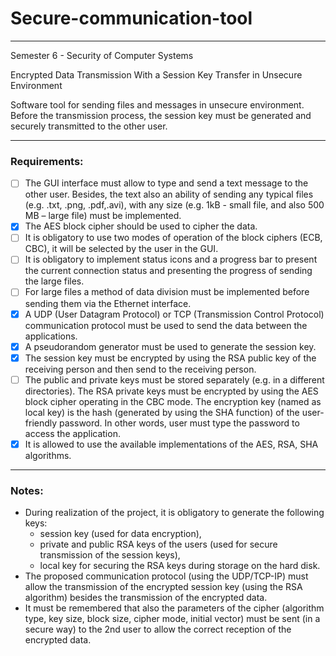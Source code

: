 # Secure-communication-tool

---

Semester 6 - Security of Computer Systems 

Encrypted Data Transmission With a Session Key Transfer in Unsecure Environment

Software tool for sending files and messages in unsecure environment. 
Before the transmission process, the session key must be generated and securely transmitted to the other user.

---

### Requirements:
- [ ] The GUI interface must allow to type and send a text message to the other user. Besides, the text also an ability of sending any typical files (e.g. .txt, .png, .pdf,.avi), with any size (e.g. 1kB - small file, and also 500 MB – large file) must be implemented.
- [x] The AES block cipher should be used to cipher the data. 
- [ ] It is obligatory to use two modes of operation of the block ciphers (ECB, CBC), it will be selected by the user in the GUI.
- [ ] It is obligatory to implement status icons and a progress bar to present the current connection status and presenting the progress of sending the large files.
- [ ] For large files a method of data division must be implemented before sending them via the Ethernet interface.
- [x] A UDP (User Datagram Protocol) or TCP (Transmission Control Protocol) communication protocol must be used to send the data between the applications.
- [x] A pseudorandom generator must be used to generate the session key.
- [x] The session key must be encrypted by using the RSA public key of the receiving person and then send to the receiving person.
- [ ] The public and private keys must be stored separately (e.g. in a different directories). The RSA private keys must be encrypted by using the AES block cipher operating in the CBC mode. The encryption key (named as local key) is the hash (generated by using the SHA function) of the user-friendly password. In other words, user must type the password to access the application.
- [x] It is allowed to use the available implementations of the AES, RSA, SHA algorithms.

---

### Notes:
- During realization of the project, it is obligatory to generate the following keys:
  - session key (used for data encryption),
  - private and public RSA keys of the users (used for secure transmission of the session keys),
  - local key for securing the RSA keys during storage on the hard disk.
- The proposed communication protocol (using the UDP/TCP-IP) must allow the transmission of the encrypted session key (using the RSA algorithm) besides the transmission of the encrypted data.
- It must be remembered that also the parameters of the cipher (algorithm type, key size, block size, cipher mode, initial vector) must be sent (in a secure way) to the 2nd user to allow the correct reception of the encrypted data.
